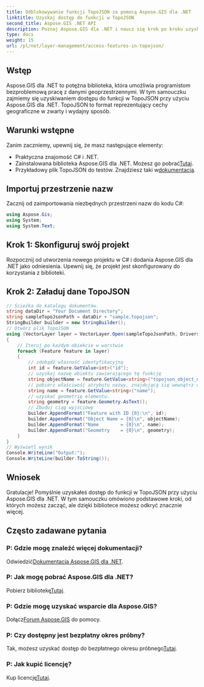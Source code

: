 ```yaml
---
title: Odblokowywanie funkcji TopoJSON za pomocą Aspose.GIS dla .NET
linktitle: Uzyskaj dostęp do funkcji w TopoJSON
second_title: Aspose.GIS .NET API
description: Poznaj Aspose.GIS dla .NET i naucz się krok po kroku uzyskiwać dostęp do funkcji TopoJSON. Zanurz się w dokumentację i bez wysiłku uwolnij możliwości geoprzestrzenne.
type: docs
weight: 15
url: /pl/net/layer-management/access-features-in-topojson/
---
```

## Wstęp
Aspose.GIS dla .NET to potężna biblioteka, która umożliwia programistom bezproblemową pracę z danymi geoprzestrzennymi. W tym samouczku zajmiemy się uzyskiwaniem dostępu do funkcji w TopoJSON przy użyciu Aspose.GIS dla .NET. TopoJSON to format reprezentujący cechy geograficzne w zwarty i wydajny sposób.
## Warunki wstępne
Zanim zaczniemy, upewnij się, że masz następujące elementy:
- Praktyczna znajomość C# i .NET.
-  Zainstalowana biblioteka Aspose.GIS dla .NET. Możesz go pobrać[Tutaj](https://releases.aspose.com/gis/net/).
-  Przykładowy plik TopoJSON do testów. Znajdziesz taki w[dokumentacja](https://reference.aspose.com/gis/net/).
## Importuj przestrzenie nazw
Zacznij od zaimportowania niezbędnych przestrzeni nazw do kodu C#:
```csharp
using Aspose.Gis;
using System;
using System.Text;
```
## Krok 1: Skonfiguruj swój projekt
Rozpocznij od utworzenia nowego projektu w C# i dodania Aspose.GIS dla .NET jako odniesienia. Upewnij się, że projekt jest skonfigurowany do korzystania z biblioteki.
## Krok 2: Załaduj dane TopoJSON
```csharp
// Ścieżka do katalogu dokumentów.
string dataDir = "Your Document Directory";
string sampleTopoJsonPath = dataDir + "sample.topojson";
StringBuilder builder = new StringBuilder();
// Otwórz plik TopoJSON
using (VectorLayer layer = VectorLayer.Open(sampleTopoJsonPath, Drivers.TopoJson))
{
    // Iteruj po każdym obiekcie w warstwie
    foreach (Feature feature in layer)
    {
        // zdobądź własność identyfikacyjną
        int id = feature.GetValue<int>("id");
        // uzyskaj nazwę obiektu zawierającego tę funkcję
        string objectName = feature.GetValue<string>("topojson_object_name");
        // pobierz właściwość atrybutu nazwy, znajdującą się wewnątrz obiektu „właściwości”.
        string name = feature.GetValue<string>("name");
        // uzyskać geometrię elementu.
        string geometry = feature.Geometry.AsText();
        // Zbuduj ciąg wyjściowy
        builder.AppendFormat("Feature with ID {0}:\n", id);
        builder.AppendFormat("Object Name = {0}\n", objectName);
        builder.AppendFormat("Name        = {0}\n", name);
        builder.AppendFormat("Geometry    = {0}\n", geometry);
    }
}
// Wyświetl wynik
Console.WriteLine("Output:");
Console.WriteLine(builder.ToString());
```
## Wniosek
Gratulacje! Pomyślnie uzyskałeś dostęp do funkcji w TopoJSON przy użyciu Aspose.GIS dla .NET. W tym samouczku omówiono podstawowe kroki, od których możesz zacząć, ale dzięki bibliotece możesz odkryć znacznie więcej.
## Często zadawane pytania
### P: Gdzie mogę znaleźć więcej dokumentacji?
 Odwiedzić[Dokumentacja Aspose.GIS dla .NET](https://reference.aspose.com/gis/net/).
### P: Jak mogę pobrać Aspose.GIS dla .NET?
 Pobierz bibliotekę[Tutaj](https://releases.aspose.com/gis/net/).
### P: Gdzie mogę uzyskać wsparcie dla Aspose.GIS?
 Dołącz[Forum Aspose.GIS](https://forum.aspose.com/c/gis/33) do pomocy.
### P: Czy dostępny jest bezpłatny okres próbny?
Tak, możesz uzyskać dostęp do bezpłatnego okresu próbnego[Tutaj](https://releases.aspose.com/).
### P: Jak kupić licencję?
 Kup licencję[Tutaj](https://purchase.aspose.com/buy).